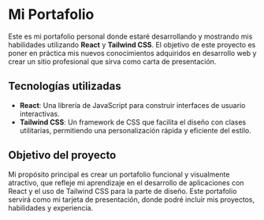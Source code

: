 # Mi Portafolio

Este es mi portafolio personal donde estaré desarrollando y mostrando mis habilidades utilizando **React** y **Tailwind CSS**. El objetivo de este proyecto es poner en práctica mis nuevos conocimientos adquiridos en desarrollo web y crear un sitio profesional que sirva como carta de presentación.

## Tecnologías utilizadas

- **React**: Una librería de JavaScript para construir interfaces de usuario interactivas.
- **Tailwind CSS**: Un framework de CSS que facilita el diseño con clases utilitarias, permitiendo una personalización rápida y eficiente del estilo.

## Objetivo del proyecto

Mi propósito principal es crear un portafolio funcional y visualmente atractivo, que refleje mi aprendizaje en el desarrollo de aplicaciones con React y el uso de Tailwind CSS para la parte de diseño. Este portafolio servirá como mi tarjeta de presentación, donde podré incluir mis proyectos, habilidades y experiencia. 